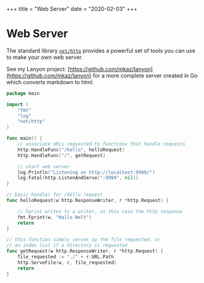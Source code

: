 +++
title = "Web Server"
date = "2020-02-03"
+++

# Web Server

The standard library [`net/http`](https://golang.org/pkg/net/http/) provides a powerful set of tools you can use to make your own web server.

See my Lanyon project: [https://github.com/mkaz/lanyon](https://github.com/mkaz/lanyon) for a more complete server created in Go which converts markdown to html.

```go
package main

import (
    "fmt"
    "log"
    "net/http"
)

func main() {
    // associate URLs requested to functions that handle requests
    http.HandleFunc("/hello", helloRequest)
    http.HandleFunc("/", getRequest)

    // start web server
    log.Println("Listening on http://localhost:9999/")
    log.Fatal(http.ListenAndServe(":9999", nil))
}

// basic handler for /hello request
func helloRequest(w http.ResponseWriter, r *http.Request) {

    // Fprint writes to a writer, in this case the http response
    fmt.Fprint(w, "Hallo Welt")
    return
}

// this function simply serves up the file requested, or
// an index list if a directory is requested
func getRequest(w http.ResponseWriter, r *http.Request) {
    file_requested := "./" + r.URL.Path
    http.ServeFile(w, r, file_requested)
    return
}
```

